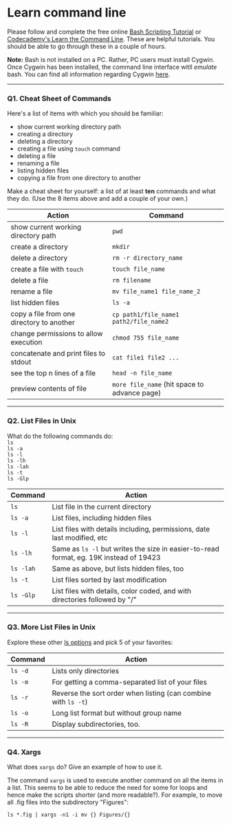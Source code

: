 # Learn command line

Please follow and complete the free online [Bash Scripting Tutorial](https://ryanstutorials.net/bash-scripting-tutorial/) or [Codecademy's Learn the Command Line](https://www.codecademy.com/learn/learn-the-command-line). These are helpful tutorials. You should be able to go through these in a couple of hours.

**Note:** Bash is not installed on a PC. Rather, PC users must install Cygwin. Once Cygwin has been installed, the command line interface witll _emulate_ bash. You can find all information regarding Cygwin [here](https://www.cygwin.com/).

---

### Q1.  Cheat Sheet of Commands  

Here's a list of items with which you should be familiar:  
* show current working directory path
* creating a directory
* deleting a directory
* creating a file using `touch` command
* deleting a file
* renaming a file
* listing hidden files
* copying a file from one directory to another

Make a cheat sheet for yourself: a list of at least **ten** commands and what they do.  (Use the 8 items above and add a couple of your own.)  


Action | Command
-------|--------
show current working directory path | `pwd`
create a directory | `mkdir`
delete a directory | `rm -r directory_name`
create a file with `touch` | `touch file_name`
delete a file | `rm filename`
rename a file | `mv file_name1 file_name_2`
list hidden files | `ls -a`
copy a file from one directory to another | `cp path1/file_name1 path2/file_name2`
change permissions to allow execution | `chmod 755 file_name`
concatenate and print files to stdout | `cat file1 file2 ...`
see the top n lines of a file | `head -n file_name`
preview contents of file | `more file_name` (hit space to advance page)

---

### Q2.  List Files in Unix   

What do the following commands do:  
`ls`  
`ls -a`  
`ls -l`  
`ls -lh`  
`ls -lah`  
`ls -t`  
`ls -Glp`  

Command | Action
--------|-------
`ls`  | List file in the current directory
`ls -a`  | List files, including hidden files
`ls -l`  | List files with details including, permissions, date last modified, etc
`ls -lh`  | Same as `ls -l` but writes the size in easier-to-read format, eg. 19K instead of 19423
`ls -lah`  | Same as above, but lists hidden files, too
`ls -t`  | List files sorted by last modification
`ls -Glp`  | List files with details, color coded, and with directories followed by "/"

---

### Q3.  More List Files in Unix  

Explore these other [ls options](http://www.techonthenet.com/unix/basic/ls.php) and pick 5 of your favorites:

Command | Action
--------|-------
`ls -d` | Lists only directories
`ls -m` | For getting a comma-separated list of your files
`ls -r` | Reverse the sort order when listing (can combine with `ls -t`)
`ls -o` | Long list format but without group name
`ls -R` | Display subdirectories, too.
---

### Q4.  Xargs   

What does `xargs` do? Give an example of how to use it.

The command `xargs` is used to execute another command on all the items in a list.
This seems to be able to reduce the need for some for loops and hence make the scripts
shorter (and more readable?).  For example, to move all .fig files into the subdirectory "Figures":

`ls *.fig | xargs -n1 -i mv {} Figures/{}`

 

